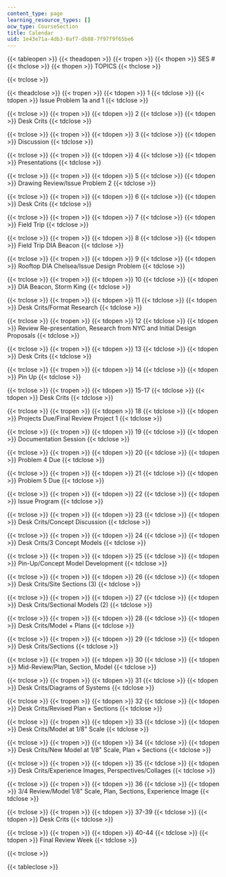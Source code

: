 ```yaml
---
content_type: page
learning_resource_types: []
ocw_type: CourseSection
title: Calendar
uid: 1e43e71a-4db3-8af7-db88-7f97f9f65be6
---
```


{{< tableopen >}}
{{< theadopen >}}
{{< tropen >}}
{{< thopen >}}
SES #
{{< thclose >}}
{{< thopen >}}
TOPICS
{{< thclose >}}

{{< trclose >}}

{{< theadclose >}}
{{< tropen >}}
{{< tdopen >}}
1
{{< tdclose >}}
{{< tdopen >}}
Issue Problem 1a and 1
{{< tdclose >}}

{{< trclose >}}
{{< tropen >}}
{{< tdopen >}}
2
{{< tdclose >}}
{{< tdopen >}}
Desk Crits
{{< tdclose >}}

{{< trclose >}}
{{< tropen >}}
{{< tdopen >}}
3
{{< tdclose >}}
{{< tdopen >}}
Discussion
{{< tdclose >}}

{{< trclose >}}
{{< tropen >}}
{{< tdopen >}}
4
{{< tdclose >}}
{{< tdopen >}}
Presentations
{{< tdclose >}}

{{< trclose >}}
{{< tropen >}}
{{< tdopen >}}
5
{{< tdclose >}}
{{< tdopen >}}
Drawing Review/Issue Problem 2
{{< tdclose >}}

{{< trclose >}}
{{< tropen >}}
{{< tdopen >}}
6
{{< tdclose >}}
{{< tdopen >}}
Desk Crits
{{< tdclose >}}

{{< trclose >}}
{{< tropen >}}
{{< tdopen >}}
7
{{< tdclose >}}
{{< tdopen >}}
Field Trip
{{< tdclose >}}

{{< trclose >}}
{{< tropen >}}
{{< tdopen >}}
8
{{< tdclose >}}
{{< tdopen >}}
Field Trip DIA Beacon
{{< tdclose >}}

{{< trclose >}}
{{< tropen >}}
{{< tdopen >}}
9
{{< tdclose >}}
{{< tdopen >}}
Rooftop DIA Chelsea/Issue Design Problem
{{< tdclose >}}

{{< trclose >}}
{{< tropen >}}
{{< tdopen >}}
10
{{< tdclose >}}
{{< tdopen >}}
DIA Beacon, Storm King
{{< tdclose >}}

{{< trclose >}}
{{< tropen >}}
{{< tdopen >}}
11
{{< tdclose >}}
{{< tdopen >}}
Desk Crits/Format Research
{{< tdclose >}}

{{< trclose >}}
{{< tropen >}}
{{< tdopen >}}
12
{{< tdclose >}}
{{< tdopen >}}
Review Re-presentation, Research from NYC and Initial Design Proposals
{{< tdclose >}}

{{< trclose >}}
{{< tropen >}}
{{< tdopen >}}
13
{{< tdclose >}}
{{< tdopen >}}
Desk Crits
{{< tdclose >}}

{{< trclose >}}
{{< tropen >}}
{{< tdopen >}}
14
{{< tdclose >}}
{{< tdopen >}}
Pin Up
{{< tdclose >}}

{{< trclose >}}
{{< tropen >}}
{{< tdopen >}}
15-17
{{< tdclose >}}
{{< tdopen >}}
Desk Crits
{{< tdclose >}}

{{< trclose >}}
{{< tropen >}}
{{< tdopen >}}
18
{{< tdclose >}}
{{< tdopen >}}
Projects Due/Final Review Project 1
{{< tdclose >}}

{{< trclose >}}
{{< tropen >}}
{{< tdopen >}}
19
{{< tdclose >}}
{{< tdopen >}}
Documentation Session
{{< tdclose >}}

{{< trclose >}}
{{< tropen >}}
{{< tdopen >}}
20
{{< tdclose >}}
{{< tdopen >}}
Problem 4 Due
{{< tdclose >}}

{{< trclose >}}
{{< tropen >}}
{{< tdopen >}}
21
{{< tdclose >}}
{{< tdopen >}}
Problem 5 Due
{{< tdclose >}}

{{< trclose >}}
{{< tropen >}}
{{< tdopen >}}
22
{{< tdclose >}}
{{< tdopen >}}
Issue Program
{{< tdclose >}}

{{< trclose >}}
{{< tropen >}}
{{< tdopen >}}
23
{{< tdclose >}}
{{< tdopen >}}
Desk Crits/Concept Discussion
{{< tdclose >}}

{{< trclose >}}
{{< tropen >}}
{{< tdopen >}}
24
{{< tdclose >}}
{{< tdopen >}}
Desk Crits/3 Concept Models
{{< tdclose >}}

{{< trclose >}}
{{< tropen >}}
{{< tdopen >}}
25
{{< tdclose >}}
{{< tdopen >}}
Pin-Up/Concept Model Development
{{< tdclose >}}

{{< trclose >}}
{{< tropen >}}
{{< tdopen >}}
26
{{< tdclose >}}
{{< tdopen >}}
Desk Crits/Site Sections (3)
{{< tdclose >}}

{{< trclose >}}
{{< tropen >}}
{{< tdopen >}}
27
{{< tdclose >}}
{{< tdopen >}}
Desk Crits/Sectional Models (2)
{{< tdclose >}}

{{< trclose >}}
{{< tropen >}}
{{< tdopen >}}
28
{{< tdclose >}}
{{< tdopen >}}
Desk Crits/Model + Plans
{{< tdclose >}}

{{< trclose >}}
{{< tropen >}}
{{< tdopen >}}
29
{{< tdclose >}}
{{< tdopen >}}
Desk Crits/Sections
{{< tdclose >}}

{{< trclose >}}
{{< tropen >}}
{{< tdopen >}}
30
{{< tdclose >}}
{{< tdopen >}}
Mid-Review/Plan, Section, Model
{{< tdclose >}}

{{< trclose >}}
{{< tropen >}}
{{< tdopen >}}
31
{{< tdclose >}}
{{< tdopen >}}
Desk Crits/Diagrams of Systems
{{< tdclose >}}

{{< trclose >}}
{{< tropen >}}
{{< tdopen >}}
32
{{< tdclose >}}
{{< tdopen >}}
Desk Crits/Revised Plan + Sections
{{< tdclose >}}

{{< trclose >}}
{{< tropen >}}
{{< tdopen >}}
33
{{< tdclose >}}
{{< tdopen >}}
Desk Crits/Model at 1/8" Scale
{{< tdclose >}}

{{< trclose >}}
{{< tropen >}}
{{< tdopen >}}
34
{{< tdclose >}}
{{< tdopen >}}
Desk Crits/New Model at 1/8" Scale, Plan + Sections
{{< tdclose >}}

{{< trclose >}}
{{< tropen >}}
{{< tdopen >}}
35
{{< tdclose >}}
{{< tdopen >}}
Desk Crits/Experience Images, Perspectives/Collages
{{< tdclose >}}

{{< trclose >}}
{{< tropen >}}
{{< tdopen >}}
36
{{< tdclose >}}
{{< tdopen >}}
3/4 Review/Model 1/8" Scale, Plan, Sections, Experience Image
{{< tdclose >}}

{{< trclose >}}
{{< tropen >}}
{{< tdopen >}}
37-39
{{< tdclose >}}
{{< tdopen >}}
Desk Crits
{{< tdclose >}}

{{< trclose >}}
{{< tropen >}}
{{< tdopen >}}
40-44
{{< tdclose >}}
{{< tdopen >}}
Final Review Week
{{< tdclose >}}

{{< trclose >}}

{{< tableclose >}}